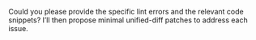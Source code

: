 Could you please provide the specific lint errors and the relevant code snippets? I’ll then propose minimal unified-diff patches to address each issue.